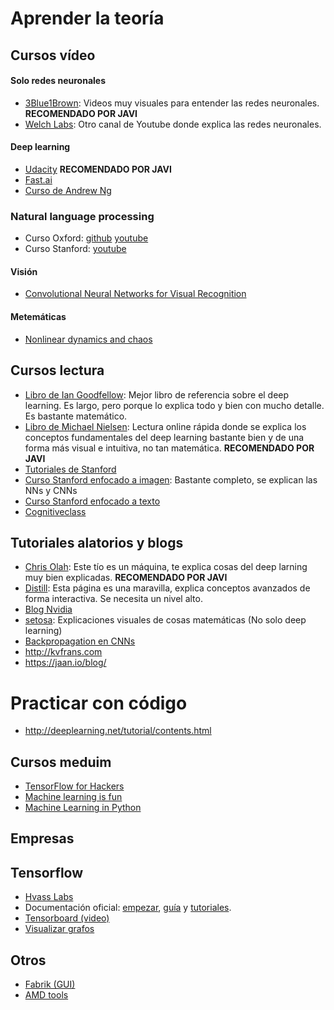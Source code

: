 # Aprender la teoría

## Cursos vídeo

#### Solo redes neuronales
* [3Blue1Brown](https://www.youtube.com/playlist?list=PLZHQObOWTQDNU6R1_67000Dx_ZCJB-3pi): Videos muy visuales para entender las redes neuronales. **RECOMENDADO POR JAVI**
* [Welch Labs](https://www.youtube.com/playlist?list=PLiaHhY2iBX9hdHaRr6b7XevZtgZRa1PoU): Otro canal de Youtube donde explica las redes neuronales.

#### Deep learning
* [Udacity](https://www.udacity.com/courses/deep-learning) **RECOMENDADO POR JAVI**
* [Fast.ai](http://course.fast.ai/)
* [Curso de Andrew Ng](https://www.deeplearning.ai/)

### Natural language processing
* Curso Oxford: [github](https://github.com/oxford-cs-deepnlp-2017/lectures) [youtube](https://www.youtube.com/playlist?list=PL613dYIGMXoZBtZhbyiBqb0QtgK6oJbpm)
* Curso Stanford: [youtube](https://www.youtube.com/playlist?list=PL3FW7Lu3i5Jsnh1rnUwq_TcylNr7EkRe6)

#### Visión
* [Convolutional Neural Networks for Visual Recognition](https://www.youtube.com/playlist?list=PL3FW7Lu3i5JvHM8ljYj-zLfQRF3EO8sYv)

#### Metemáticas
* [Nonlinear dynamics and chaos](https://www.youtube.com/playlist?list=PLbN57C5Zdl6j_qJA-pARJnKsmROzPnO9V)

## Cursos lectura

* [Libro de Ian Goodfellow](http://www.deeplearningbook.org): Mejor libro de referencia sobre el deep learning. Es largo, pero porque lo explica todo y bien con mucho detalle. Es bastante matemático.
* [Libro de Michael Nielsen](http://neuralnetworksanddeeplearning.com/): Lectura online rápida donde se explica los conceptos fundamentales del deep learning bastante bien y de una forma más visual e intuitiva, no tan matemática. **RECOMENDADO POR JAVI**
* [Tutoriales de Stanford](http://deeplearning.stanford.edu/tutorial/)
* [Curso Stanford enfocado a imagen](http://cs231n.stanford.edu/): Bastante completo, se explican las NNs y CNNs
* [Curso Stanford enfocado a texto](http://cs224d.stanford.edu/)
* [Cognitiveclass](https://cognitiveclass.ai)

## Tutoriales alatorios y blogs

* [Chris Olah](http://colah.github.io/): Este tío es un máquina, te explica cosas del deep larning muy bien explicadas. **RECOMENDADO POR JAVI**
* [Distill](https://distill.pub/): Esta página es una maravilla, explica conceptos avanzados de forma interactiva. Se necesita un nivel alto.
* [Blog Nvidia](https://news.developer.nvidia.com)
* [setosa](http://setosa.io): Explicaciones visuales de cosas matemáticas (No solo deep learning)
* [Backpropagation en CNNs](http://www.jefkine.com/general/2016/09/05/backpropagation-in-convolutional-neural-networks/)
* http://kvfrans.com
* https://jaan.io/blog/

# Practicar con código

* http://deeplearning.net/tutorial/contents.html

## Cursos meduim

* [TensorFlow for Hackers](https://medium.com/@curiousily)
* [Machine learning is fun](https://medium.com/@ageitgey)
* [Machine Learning in Python](https://medium.freecodecamp.org/the-hitchhikers-guide-to-machine-learning-algorithms-in-python-bfad66adb378)

## Empresas

## Tensorflow

* [Hvass Labs](https://github.com/Hvass-Labs/TensorFlow-Tutorials)
* Documentación oficial: [empezar](https://www.tensorflow.org/get_started/), [guía](https://www.tensorflow.org/programmers_guide/) y [tutoriales](https://www.tensorflow.org/tutorials/).
* [Tensorboard (video)](https://youtu.be/eBbEDRsCmv4)
* [Visualizar grafos](https://blog.jakuba.net/2017/05/30/tensorflow-visualization.html)

## Otros

* [Fabrik (GUI)](http://fabrik.cloudcv.org/#/?_k=v9ybre)
* [AMD tools](https://instinct.radeon.com/en/6-deep-learning-projects-amd-radeon-instinct/)

